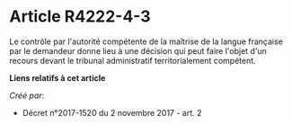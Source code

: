# Article R4222-4-3

Le contrôle par l'autorité compétente de la maîtrise de la langue française par le demandeur donne lieu à une décision qui
peut faire l'objet d'un recours devant le tribunal administratif territorialement compétent.

**Liens relatifs à cet article**

_Créé par_:

  - Décret n°2017-1520 du 2 novembre 2017 - art. 2
